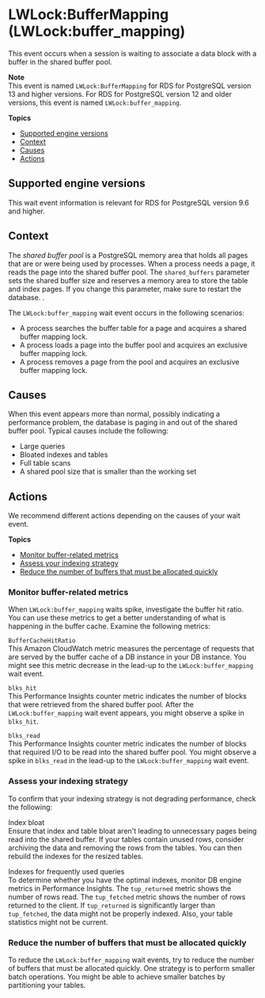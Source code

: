 # LWLock:BufferMapping \(LWLock:buffer\_mapping\)<a name="wait-event.lwl-buffer-mapping"></a>

This event occurs when a session is waiting to associate a data block with a buffer in the shared buffer pool\.

**Note**  
This event is named `LWLock:BufferMapping` for RDS for PostgreSQL version 13 and higher versions\. For RDS for PostgreSQL version 12 and older versions, this event is named `LWLock:buffer_mapping`\. 

**Topics**
+ [Supported engine versions](#wait-event.lwl-buffer-mapping.context.supported)
+ [Context](#wait-event.lwl-buffer-mapping.context)
+ [Causes](#wait-event.lwl-buffer-mapping.causes)
+ [Actions](#wait-event.lwl-buffer-mapping.actions)

## Supported engine versions<a name="wait-event.lwl-buffer-mapping.context.supported"></a>

This wait event information is relevant for RDS for PostgreSQL version 9\.6 and higher\.

## Context<a name="wait-event.lwl-buffer-mapping.context"></a>

The *shared buffer pool* is a PostgreSQL memory area that holds all pages that are or were being used by processes\. When a process needs a page, it reads the page into the shared buffer pool\. The `shared_buffers` parameter sets the shared buffer size and reserves a memory area to store the table and index pages\. If you change this parameter, make sure to restart the database\. \.

The `LWLock:buffer_mapping` wait event occurs in the following scenarios:
+ A process searches the buffer table for a page and acquires a shared buffer mapping lock\.
+ A process loads a page into the buffer pool and acquires an exclusive buffer mapping lock\.
+ A process removes a page from the pool and acquires an exclusive buffer mapping lock\.

## Causes<a name="wait-event.lwl-buffer-mapping.causes"></a>

When this event appears more than normal, possibly indicating a performance problem, the database is paging in and out of the shared buffer pool\. Typical causes include the following:
+ Large queries
+ Bloated indexes and tables
+ Full table scans
+ A shared pool size that is smaller than the working set

## Actions<a name="wait-event.lwl-buffer-mapping.actions"></a>

We recommend different actions depending on the causes of your wait event\.

**Topics**
+ [Monitor buffer\-related metrics](#wait-event.lwl-buffer-mapping.actions.monitor-metrics)
+ [Assess your indexing strategy](#wait-event.lwl-buffer-mapping.actions.indexes)
+ [Reduce the number of buffers that must be allocated quickly](#wait-event.lwl-buffer-mapping.actions.buffers)

### Monitor buffer\-related metrics<a name="wait-event.lwl-buffer-mapping.actions.monitor-metrics"></a>

When `LWLock:buffer_mapping` waits spike, investigate the buffer hit ratio\. You can use these metrics to get a better understanding of what is happening in the buffer cache\. Examine the following metrics:

`BufferCacheHitRatio`  
This Amazon CloudWatch metric measures the percentage of requests that are served by the buffer cache of a DB instance in your DB instance\. You might see this metric decrease in the lead\-up to the `LWLock:buffer_mapping` wait event\.

`blks_hit`  
This Performance Insights counter metric indicates the number of blocks that were retrieved from the shared buffer pool\. After the `LWLock:buffer_mapping` wait event appears, you might observe a spike in `blks_hit`\.

`blks_read`  
This Performance Insights counter metric indicates the number of blocks that required I/O to be read into the shared buffer pool\. You might observe a spike in `blks_read` in the lead\-up to the `LWLock:buffer_mapping` wait event\.

### Assess your indexing strategy<a name="wait-event.lwl-buffer-mapping.actions.indexes"></a>

To confirm that your indexing strategy is not degrading performance, check the following:

Index bloat  
Ensure that index and table bloat aren't leading to unnecessary pages being read into the shared buffer\. If your tables contain unused rows, consider archiving the data and removing the rows from the tables\. You can then rebuild the indexes for the resized tables\.

Indexes for frequently used queries  
To determine whether you have the optimal indexes, monitor DB engine metrics in Performance Insights\. The `tup_returned` metric shows the number of rows read\. The `tup_fetched` metric shows the number of rows returned to the client\. If `tup_returned` is significantly larger than `tup_fetched`, the data might not be properly indexed\. Also, your table statistics might not be current\.

### Reduce the number of buffers that must be allocated quickly<a name="wait-event.lwl-buffer-mapping.actions.buffers"></a>

To reduce the `LWLock:buffer_mapping` wait events, try to reduce the number of buffers that must be allocated quickly\. One strategy is to perform smaller batch operations\. You might be able to achieve smaller batches by partitioning your tables\.